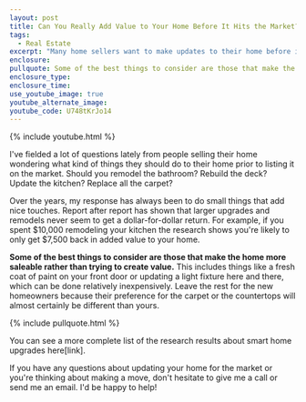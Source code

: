 ```yaml
---
layout: post
title: Can You Really Add Value to Your Home Before It Hits the Market?
tags:
  - Real Estate
excerpt: "Many home sellers want to make updates to their home before it hits the market to try to add some value. If you're considering this route, be careful where you spend your money."
enclosure:
pullquote: Some of the best things to consider are those that make the home more saleable rather than trying to create value.
enclosure_type:
enclosure_time:
use_youtube_image: true
youtube_alternate_image:
youtube_code: U748tKrJo14
---
```



{% include youtube.html %}

I've fielded a lot of questions lately from people selling their home wondering what kind of things they should do to their home prior to listing it on the market. Should you remodel the bathroom? Rebuild the deck? Update the kitchen? Replace all the carpet?

Over the years, my response has always been to do small things that add nice touches. Report after report has shown that larger upgrades and remodels never seem to get a dollar-for-dollar return. For example, if you spent $10,000 remodeling your kitchen the research shows you're likely to only get $7,500 back in added value to your home.

**Some of the best things to consider are those that make the home more saleable rather than trying to create value.** This includes things like a fresh coat of paint on your front door or updating a light fixture here and there, which can be done relatively inexpensively. Leave the rest for the new homeowners because their preference for the carpet or the countertops will almost certainly be different than yours.

{% include pullquote.html %}

You can see a more complete list of the research results about smart home upgrades here[link].

If you have any questions about updating your home for the market or you're thinking about making a move, don't hesitate to give me a call or send me an email. I'd be happy to help!